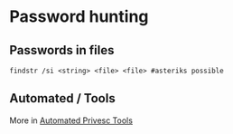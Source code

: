 # Password hunting
## Passwords in files
```
findstr /si <string> <file> <file> #asteriks possible

```

## Automated / Tools
More in [Automated Privesc Tools](Automation.md)